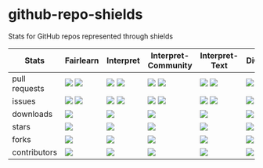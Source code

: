 # github-repo-shields

Stats for GitHub repos represented through shields

| Stats | Fairlearn | Interpret | Interpret-Community | Interpret-Text | DiCE | RAI Widgets |
| ---   | ---       | ---       | ---                 | ---            | ---  | ---         |
| pull requests | ![](https://img.shields.io/github/issues-pr/fairlearn/fairlearn?label=%20&style=for-the-badge) ![](https://img.shields.io/github/issues-pr-closed/fairlearn/fairlearn?label=%20&style=for-the-badge) | ![](https://img.shields.io/github/issues-pr/interpretml/interpret?label=%20&style=for-the-badge) ![](https://img.shields.io/github/issues-pr-closed/interpretml/interpret?label=%20&style=for-the-badge) | ![](https://img.shields.io/github/issues-pr/interpretml/interpret-community?label=%20&style=for-the-badge) ![](https://img.shields.io/github/issues-pr-closed/interpretml/interpret-community?label=%20&style=for-the-badge) | ![](https://img.shields.io/github/issues-pr/interpretml/interpret-text?label=%20&style=for-the-badge) ![](https://img.shields.io/github/issues-pr-closed/interpretml/interpret-text?label=%20&style=for-the-badge) | ![](https://img.shields.io/github/issues-pr/interpretml/dice?label=%20&style=for-the-badge) ![](https://img.shields.io/github/issues-pr-closed/interpretml/dice?label=%20&style=for-the-badge) | ![](https://img.shields.io/github/issues-pr/microsoft/responsible-ai-widgets?label=%20&style=for-the-badge) ![](https://img.shields.io/github/issues-pr-closed/microsoft/responsible-ai-widgets?label=%20&style=for-the-badge) |
| issues | ![](https://img.shields.io/github/issues/fairlearn/fairlearn?label=%20&style=for-the-badge) ![](https://img.shields.io/github/issues-closed/fairlearn/fairlearn?label=%20&style=for-the-badge) | ![](https://img.shields.io/github/issues/interpretml/interpret?label=%20&style=for-the-badge) ![](https://img.shields.io/github/issues-closed/interpretml/interpret?label=%20&style=for-the-badge) | ![](https://img.shields.io/github/issues/interpretml/interpret-community?label=%20&style=for-the-badge) ![](https://img.shields.io/github/issues-closed/interpretml/interpret-community?label=%20&style=for-the-badge) | ![](https://img.shields.io/github/issues/interpretml/interpret-text?label=%20&style=for-the-badge) ![](https://img.shields.io/github/issues-closed/interpretml/interpret-text?label=%20&style=for-the-badge) | ![](https://img.shields.io/github/issues/interpretml/dice?label=%20&style=for-the-badge) ![](https://img.shields.io/github/issues-closed/interpretml/dice?label=%20&style=for-the-badge) | ![](https://img.shields.io/github/issues/microsoft/responsible-ai-widgets?label=%20&style=for-the-badge) ![](https://img.shields.io/github/issues-closed/microsoft/responsible-ai-widgets?label=%20&style=for-the-badge) |
| downloads | ![](https://img.shields.io/pypi/dm/fairlearn?label=%20&style=for-the-badge) | ![](https://img.shields.io/pypi/dm/interpret?label=%20&style=for-the-badge) | ![](https://img.shields.io/pypi/dm/interpret-community?label=%20&style=for-the-badge) | ![](https://img.shields.io/pypi/dm/interpret-text?label=%20&style=for-the-badge) | ![](https://img.shields.io/pypi/dm/dice?label=%20&style=for-the-badge) | ![](https://img.shields.io/pypi/dm/raiwidgets?label=%20&style=for-the-badge) |
| stars | ![](https://img.shields.io/github/stars/fairlearn/fairlearn?label=%20&style=for-the-badge) | ![](https://img.shields.io/github/stars/interpretml/interpret?label=%20&style=for-the-badge) | ![](https://img.shields.io/github/stars/interpretml/interpret-community?label=%20&style=for-the-badge) | ![](https://img.shields.io/github/stars/interpretml/interpret-text?label=%20&style=for-the-badge) | ![](https://img.shields.io/github/stars/interpretml/dice?label=%20&style=for-the-badge) | ![](https://img.shields.io/github/stars/microsoft/responsible-ai-widgets?label=%20&style=for-the-badge) |
| forks | ![](https://img.shields.io/github/forks/fairlearn/fairlearn?label=%20&style=for-the-badge) | ![](https://img.shields.io/github/forks/interpretml/interpret?label=%20&style=for-the-badge) | ![](https://img.shields.io/github/forks/interpretml/interpret-community?label=%20&style=for-the-badge) | ![](https://img.shields.io/github/forks/interpretml/interpret-text?label=%20&style=for-the-badge) | ![](https://img.shields.io/github/forks/interpretml/dice?label=%20&style=for-the-badge) | ![](https://img.shields.io/github/forks/microsoft/responsible-ai-widgets?label=%20&style=for-the-badge) |
| contributors | ![](https://img.shields.io/github/contributors/fairlearn/fairlearn?label=%20&style=for-the-badge) | ![](https://img.shields.io/github/contributors/interpretml/interpret?label=%20&style=for-the-badge) | ![](https://img.shields.io/github/contributors/interpretml/interpret-community?label=%20&style=for-the-badge) | ![](https://img.shields.io/github/contributors/interpretml/interpret-text?label=%20&style=for-the-badge) | ![](https://img.shields.io/github/contributors/interpretml/dice?label=%20&style=for-the-badge) | ![](https://img.shields.io/github/contributors/microsoft/responsible-ai-widgets?label=%20&style=for-the-badge) |
